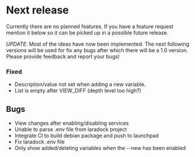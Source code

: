 # Next release

Currently there are no planned features. If you have a feature request mention
it below so it can be picked up in a possible future release.

*UPDATE*:
Most of the ideas have now been implemented. The next following
versions will be used for fix any bugs after which there will be a 1.0 version.
Please provide feedback and report your bugs!

### Fixed
+ Description/value not set when adding a new variable.
+ List is empty after VIEW_DIFF (depth level too high?)

## Bugs
- View changes after enabling/disabling services
- Unable to parse .env file from laradock project
- Integrate CI to build debian package and push to launchpad
- Fix laradock .env file
- Only show added/deleting variables when the --new has been enabled

